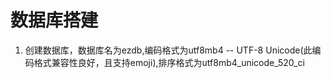 # 数据库搭建

1. 创建数据库，数据库名为ezdb,编码格式为utf8mb4 -- UTF-8 Unicode(此编码格式兼容性良好，且支持emoji),排序格式为utf8mb4_unicode_520_ci
